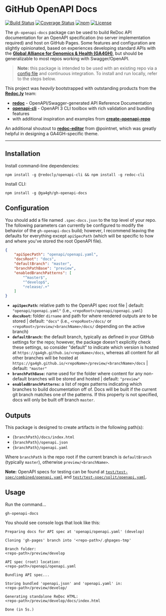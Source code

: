 # GitHub OpenAPI Docs

[![Build Status](https://travis-ci.org/ga4gh/gh-openapi-docs.svg?branch=master)](https://travis-ci.org/ga4gh/gh-openapi-docs) [![Coverage Status](https://coveralls.io/repos/github/ga4gh/gh-openapi-docs/badge.svg?branch=master&service=github)](https://coveralls.io/github/ga4gh/gh-openapi-docs?branch=master&service=github) [![npm](http://img.shields.io/npm/v/gh-openapi-docs.svg)](https://www.npmjs.com/package/gh-openapi-docs) [![License](https://img.shields.io/npm/l/gh-openapi-docs.svg)](https://github.com/ga4gh/gh-openapi-docs/blob/master/LICENSE)

The `gh-openapi-docs` package can be used to build ReDoc API documentation for an OpenAPI specification (no server implementation required) and host on GitHub Pages. Some features and configuration are slightly opinionated, based on experiences developing standard APIs with the [**Global Alliance for Genomics & Health (GA4GH)**](https://www.ga4gh.org/), but should be generalizable to most repos working with Swagger/OpenAPI.

> **Note:** this package is intended to be used with an existing repo via a [config file](#Configuration) and continuous integration. To install and run locally, refer to the steps below.

This project was *heavily* bootstrapped with outstanding products from the [**Redoc.ly**](https://redoc.ly/) team:
+ [**redoc**](https://github.com/Redocly/redoc) - OpenAPI/Swagger-generated API Reference Documentation
+ [**openapi-cli**](https://github.com/Redocly/openapi-cli) - OpenAPI 3 CLI toolbox with rich validation and bundling features
+ with additional inspiration and examples from [**create-openapi-repo**](https://github.com/Redocly/create-openapi-repo)

An additional shoutout to [**redoc-editor**](https://github.com/pointnet/redoc-editor) from @pointnet, which was greatly helpful in designing a GA4GH-specific theme.

---

## Installation

Install command-line dependencies:

```shell
npm install -g @redocly/openapi-cli && npm install -g redoc-cli
```

Install CLI:

```shell
npm install -g @ga4gh/gh-openapi-docs
```

## Configuration

You should add a file named `.spec-docs.json` to the top level of your repo. The following parameters can currently be configured to modify the behavior of the `gh-openapi-docs` build; however, I recommend leaving the defaults for everything except `apiSpecPath` (which will be specific to how and where you've stored the root OpenAPI file).

```json
{
    "apiSpecPath": "openapi/openapi.yaml",
    "docsRoot": "docs",
    "defaultBranch": "master",
    "branchPathBase": "preview",
    "enabledBranchPatterns": [
        "^master$",
        "^develop$",
        "release/.+"
    ]
}
```

+ **`apiSpecPath`:** relative path to the OpenAPI spec root file | default: `"openapi/openapi.yaml"` (i.e., `<repoRoot>/openapi/openapi.yaml`)
+ **`docsRoot`:** folder `dirname` and path for where rendered outputs are to be stored | default: `"docs"` (i.e., `<repoRoot>/docs/` or `<repoRoot>/preview/<branchName>/docs/` depending on the active branch)
+ **`defaultBranch`:** the default branch, typically as defined in your GitHub settings for the repo; however, the package doesn't explicitly check these settings, so consider "default" to indicate which version is hosted at `https://ga4gh.github.io/<repoName>/docs`, whereas all content for all other branches will be hosted at `https://ga4gh.github.io/<repoName>/preview/<branchName>/docs` | default: `"master"`
+ **`branchPathBase`:** name used for the folder where content for any non-default branches will be stored and hosted | default: `"preview"`
+ **`enabledBranchPatterns`:** a list of regex patterns indicating which branches to build documentation off of. Docs will be built if the current git branch matches one of the patterns. If this property is not specified, docs will only be built off
branch `master`.

## Outputs

This package is designed to create artifacts in the following path(s):

- `{branchPath}/docs/index.html`
- `{branchPath}/openapi.json`
- `{branchPath}/openapi.yaml`

Where `branchPath` is the repo root if the current branch is `defaultBranch` (typically `master`), otherwise `preview/<branchName>`.

**Note:** OpenAPI specs for testing can be found at [`test/test-spec/combined/openapi.yaml`](test/test-spec/combined/openapi.yaml) and [`test/test-spec/split/openapi.yaml`](test/test-spec/split/openapi.yaml).

## Usage

Run the command...

```shell
gh-openapi-docs
```

You should see console logs that look like this:

```shell
Preparing docs for API spec at 'openapi/openapi.yaml' (develop)

Cloning 'gh-pages' branch into '<repo-path>/.ghpages-tmp'

Branch folder:
<repo-path>/preview/develop

API spec (root) location:
<repo-path>/openapi/openapi.yaml

Bundling API spec...

Storing bundled 'openapi.json' and 'openapi.yaml' in:
<repo-path>/preview/develop/

Generating standalone ReDoc HTML:
<repo-path>/preview/develop/docs/index.html

Done (in 5s.)
```
